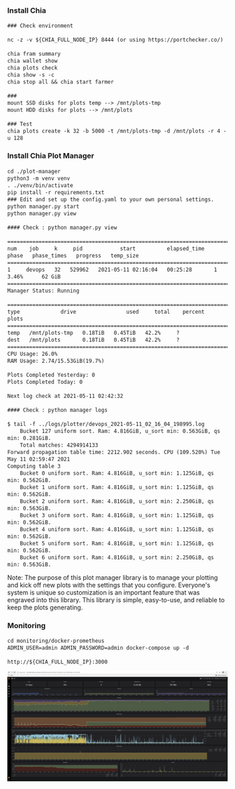 ### Install Chia

```
### Check environment

nc -z -v ${CHIA_FULL_NODE_IP} 8444 (or using https://portchecker.co/)

chia fram summary
chia wallet show
chia plots check
chia show -s -c
chia stop all && chia start farmer 

### 
mount SSD disks for plots temp --> /mnt/plots-tmp
mount HDD disks for plots --> /mnt/plots

### Test
chia plots create -k 32 -b 5000 -t /mnt/plots-tmp -d /mnt/plots -r 4 -u 128
```

### Install Chia Plot Manager 
  
```
cd ./plot-manager
python3 -m venv venv
. ./venv/bin/activate
pip install -r requirements.txt
### Edit and set up the config.yaml to your own personal settings. 
python manager.py start
python manager.py view

#### Check : python manager.py view

===============================================================================================================
num    job     k     pid            start          elapsed_time   phase   phase_times   progress   temp_size
===============================================================================================================
1     devops   32   529962   2021-05-11 02:16:04   00:25:28       1                     3.46%      62 GiB   
===============================================================================================================
Manager Status: Running

==========================================================================
type             drive                used     total    percent   plots
==========================================================================
temp   /mnt/plots-tmp   0.18TiB   0.45TiB   42.2%     ?    
dest   /mnt/plots       0.18TiB   0.45TiB   42.2%     ?    
==========================================================================
CPU Usage: 26.0%
RAM Usage: 2.74/15.53GiB(19.7%)

Plots Completed Yesterday: 0
Plots Completed Today: 0

Next log check at 2021-05-11 02:42:32

#### Check : python manager logs

$ tail -f ../logs/plotter/devops_2021-05-11_02_16_04_198995.log 
	Bucket 127 uniform sort. Ram: 4.816GiB, u_sort min: 0.563GiB, qs min: 0.281GiB.
	Total matches: 4294914133
Forward propagation table time: 2212.902 seconds. CPU (109.520%) Tue May 11 02:59:47 2021
Computing table 3
	Bucket 0 uniform sort. Ram: 4.816GiB, u_sort min: 1.125GiB, qs min: 0.562GiB.
	Bucket 1 uniform sort. Ram: 4.816GiB, u_sort min: 1.125GiB, qs min: 0.562GiB.
	Bucket 2 uniform sort. Ram: 4.816GiB, u_sort min: 2.250GiB, qs min: 0.563GiB.
	Bucket 3 uniform sort. Ram: 4.816GiB, u_sort min: 1.125GiB, qs min: 0.562GiB.
	Bucket 4 uniform sort. Ram: 4.816GiB, u_sort min: 1.125GiB, qs min: 0.562GiB.
	Bucket 5 uniform sort. Ram: 4.816GiB, u_sort min: 1.125GiB, qs min: 0.562GiB.
	Bucket 6 uniform sort. Ram: 4.816GiB, u_sort min: 2.250GiB, qs min: 0.563GiB.

```

Note: The purpose of this plot manager library is to manage your plotting and kick off new plots with the settings that you configure. Everyone's system is unique so customization is an important feature that was engraved into this library. This library is simple, easy-to-use, and reliable to keep the plots generating.

### Monitoring 

```
cd monitoring/docker-prometheus
ADMIN_USER=admin ADMIN_PASSWORD=admin docker-compose up -d

http://${CHIA_FULL_NODE_IP}:3000
```

<img src="https://github.com/adavarski/chia-farming/blob/main/pictures/chia-host-monitoring.png" width="900">
